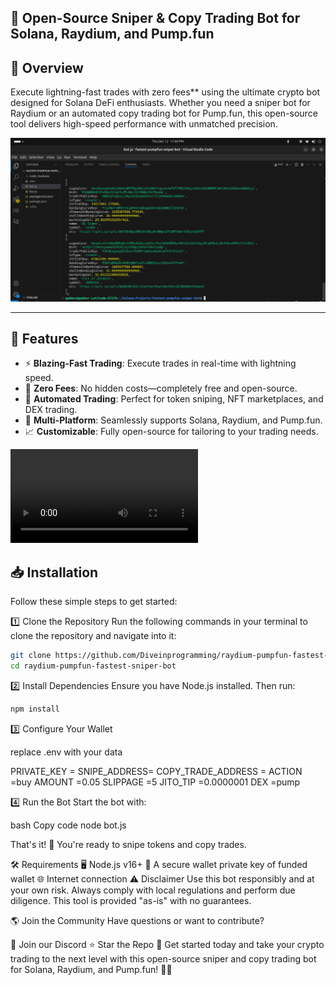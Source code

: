 ## 🚀 Open-Source Sniper & Copy Trading Bot for Solana, Raydium, and Pump.fun  

## 🌟 Overview

Execute lightning-fast trades with zero fees** using the ultimate crypto bot designed for Solana DeFi enthusiasts. Whether you need a sniper bot for Raydium or an automated copy trading bot for Pump.fun, this open-source tool delivers high-speed performance with unmatched precision.  


![Running Bot](runing-bot.png) 


---

## 🌟 Features  
- ⚡ **Blazing-Fast Trading**: Execute trades in real-time with lightning speed.  
- 💸 **Zero Fees**: No hidden costs—completely free and open-source.  
- 🤖 **Automated Trading**: Perfect for token sniping, NFT marketplaces, and DEX trading.  
- 🔗 **Multi-Platform**: Seamlessly supports Solana, Raydium, and Pump.fun.  
- 📈 **Customizable**: Fully open-source for tailoring to your trading needs.  


![Running Bot](bot-runing.webm) 


## 📥 Installation  

Follow these simple steps to get started:  

 
1️⃣ Clone the Repository
Run the following commands in your terminal to clone the repository and navigate into it:


```bash
git clone https://github.com/Diveinprogramming/raydium-pumpfun-fastest-sniper-bot.git  
cd raydium-pumpfun-fastest-sniper-bot
``` 

2️⃣ Install Dependencies
Ensure you have Node.js installed. Then run:


```bash
npm install
```
 
3️⃣ Configure Your Wallet

replace .env with your data

PRIVATE_KEY =
SNIPE_ADDRESS=
COPY_TRADE_ADDRESS =
ACTION =buy
AMOUNT =0.05
SLIPPAGE =5
JITO_TIP =0.0000001
DEX =pump

4️⃣ Run the Bot
Start the bot with:

bash
Copy code
node bot.js

That's it! 🎉 You're ready to snipe tokens and copy trades.


🛠️ Requirements
🖥️ Node.js v16+
🔐 A secure wallet private key of funded wallet 
🌐 Internet connection
⚠️ Disclaimer
Use this bot responsibly and at your own risk. Always comply with local regulations and perform due diligence. This tool is provided "as-is" with no guarantees.

🌎 Join the Community
Have questions or want to contribute?

🤝 Join our Discord
⭐ Star the Repo
🔗 Get started today and take your crypto trading to the next level with this open-source sniper and copy trading bot for Solana, Raydium, and Pump.fun! 💼✨
